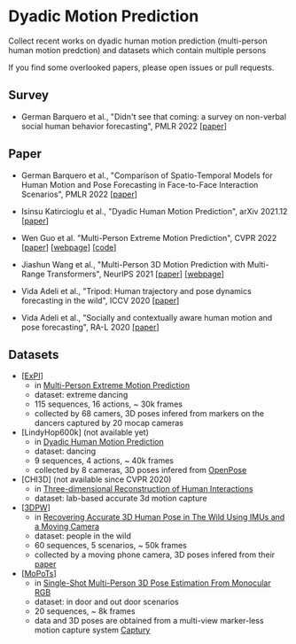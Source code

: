 # Dyadic Motion Prediction

Collect recent works on dyadic human motion prediction (multi-person human motion predction) and datasets which contain multiple persons

If you find some overlooked papers, please open issues or pull requests.

## Survey
- German Barquero et al., "Didn't see that coming: a survey on non-verbal social human behavior forecasting", PMLR 2022 [[paper](https://arxiv.org/abs/2203.02480)]

## Paper
- German Barquero et al., "Comparison of Spatio-Temporal Models for Human Motion and Pose Forecasting in Face-to-Face Interaction Scenarios", PMLR 2022 [[paper](https://arxiv.org/abs/2203.03245)]

- Isinsu Katircioglu et al., "Dyadic Human Motion Prediction", arXiv 2021.12 [[paper](https://arxiv.org/abs/2112.00396)] 

- Wen Guo et al. "Multi-Person Extreme Motion Prediction", CVPR 2022 [[paper](https://arxiv.org/abs/2105.08825)] [[webpage](https://team.inria.fr/robotlearn/multi-person-extreme-motion-prediction/)] [[code](https://github.com/GUO-W/MultiMotion)]

- Jiashun Wang et al., "Multi-Person 3D Motion Prediction with Multi-Range Transformers", NeurIPS 2021 [[paper](https://arxiv.org/abs/2111.12073)] [[webpage](https://jiashunwang.github.io/MRT/)]

- Vida Adeli et al., "Tripod: Human trajectory and pose dynamics forecasting in the wild", ICCV 2020 [[paper](https://arxiv.org/abs/2104.04029)] 

- Vida Adeli et al., "Socially and contextually aware human motion and pose forecasting", RA-L 2020 [[paper](https://arxiv.org/abs/2007.06843)]
 
 
## Datasets

- [[ExPI](https://zenodo.org/record/5578329#.Ya_dA_GZP0r)] 
  - in [Multi-Person Extreme Motion Prediction](https://arxiv.org/abs/2105.08825)
  - dataset: extreme dancing
  - 115 sequences, 16 actions, ~ 30k frames
  - collected by 68 camers, 3D poses infered from markers on the dancers captured by 20 mocap cameras
- [LindyHop600k] (not available yet) 
  - in [Dyadic Human Motion Prediction](https://arxiv.org/abs/2112.00396)
  - dataset: dancing
  - 9 sequences, 4 actions, ~ 40k frames
  - collected by 8 cameras, 3D poses infered from [OpenPose](https://github.com/CMU-Perceptual-Computing-Lab/openpose)
- [CHI3D] (not available since CVPR 2020)
  - in [Three-dimensional Reconstruction of Human Interactions](https://openaccess.thecvf.com/content_CVPR_2020/html/Fieraru_Three-Dimensional_Reconstruction_of_Human_Interactions_CVPR_2020_paper.html)
  - dataset: lab-based accurate 3d motion capture
- [[3DPW](https://virtualhumans.mpi-inf.mpg.de/3DPW/)] 
  - in [Recovering Accurate 3D Human Pose in The Wild Using IMUs and a Moving Camera](https://openaccess.thecvf.com/content_ECCV_2018/html/Timo_von_Marcard_Recovering_Accurate_3D_ECCV_2018_paper.html)
  - dataset: people in the wild
  - 60 sequences, 5 scenarios, ~ 50k frames
  - collected by a moving phone camera, 3D poses infered from their [paper](https://virtualhumans.mpi-inf.mpg.de/papers/vonmarcardECCV18/vonmarcardECCV18.pdf)
- [[MoPoTs](https://vcai.mpi-inf.mpg.de/projects/SingleShotMultiPerson/)] 
  - in [Single-Shot Multi-Person 3D Pose Estimation From Monocular RGB](https://ieeexplore.ieee.org/abstract/document/8490962)
  - dataset: in door and out door scenarios
  - 20 sequences,  ~ 8k frames
  - data and 3D poses are obtained from a multi-view marker-less motion capture system [Captury](https://captury.com/)




